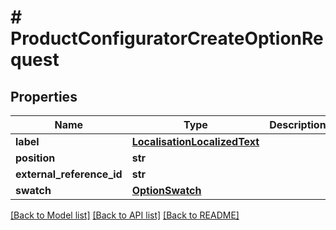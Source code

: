 # # ProductConfiguratorCreateOptionRequest


## Properties 


Name | Type | Description | Notes
------------ | ------------- | ------------- | -------------
**label**| [**LocalisationLocalizedText**](LocalisationLocalizedText.md) |   | [optional]
**position**| **str** |   | [optional]
**external_reference_id**| **str** |   | [optional]
**swatch**| [**OptionSwatch**](OptionSwatch.md) |   | [optional]


[[Back to Model list]](../../README.md#models) [[Back to API list]](../../README.md#endpoints) [[Back to README]](../../README.md)

